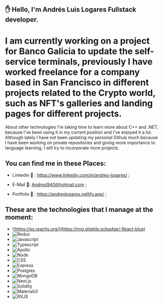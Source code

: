 

## ✋ Hello,  I'm Andrés Luis Logares Fullstack developer.

# I am currently working on a project for Banco Galicia to update the self-service terminals, previously I have worked freelance for a company based in San Francisco in different projects related to the Crypto world, such as NFT's galleries and landing pages for different projects.
  About other technologies I'm taking time to learn more about C++ and .NET, because I've been using it in my current position and I've enjoyed it a lot. Although lately I have not been updating my personal Github much because I have been working on private repositories and giving more importance to language learning, I will try to incorporate more projects.
 
## You can find me in these Places:

- Linkedin 🔗 : https://www.linkedin.com/in/andres-logares/ ;
    
- E-Mail 📧: Andresl940@hotmail.com ;
  
- Portfolio :briefcase: : https://andreslogares.netlify.app/ ; 

## These are the technologies that I manage at the moment: 

  - ![https://es.reactjs.org/](https://img.shields.io/badge/-React-blue)
  - ![Redux](https://img.shields.io/badge/-Redux-red)
  - ![Javascript](https://img.shields.io/badge/-Javascript-yellow)
  - ![Typescript](https://img.shields.io/badge/-Typescript-green)
  - ![Apollo](https://img.shields.io/badge/-Apollo-blue)
  - ![Node](https://img.shields.io/badge/-Node-red)
  - ![CSS](https://img.shields.io/badge/-CSS-yellow)
  - ![Express](https://img.shields.io/badge/-Express-green)
  - ![Postgres](https://img.shields.io/badge/-Postgres-blue)
  - ![MongoDB](https://img.shields.io/badge/-MongoDB-red)
  - ![Next.js](https://img.shields.io/badge/-Next.js-yellow)
  - ![Solidity](https://img.shields.io/badge/-Solidity-green)
  - ![MaterialUI](https://img.shields.io/badge/-MaterialUI-blue)
  - ![RXJS](https://img.shields.io/badge/-RXJS-red)
